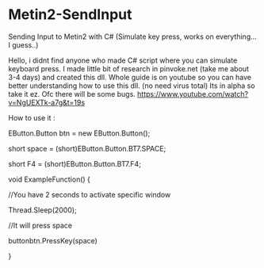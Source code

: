 # Metin2-SendInput
Sending Input to Metin2 with C# (Simulate key press, works on everything... I guess..)

Hello, i didnt find anyone who made C# script where you can simulate keyboard press. 
I made little bit of research in pinvoke.net (take me about 3-4 days) and created this dll.
Whole guide is on youtube so you can have better understanding how to use this dll. (no need virus total)
Its in alpha so take it ez. Ofc there will be some bugs. https://www.youtube.com/watch?v=NgUEXTk-a7g&t=19s

How to use it : 

EButton.Button btn = new EButton.Button();

short space = (short)EButton.Button.BT7.SPACE;

short F4 = (short)EButton.Button.BT7.F4;

void ExampleFunction()
{

//You have 2 seconds to activate specific window

Thread.Sleep(2000);

//It will press space 

buttonbtn.PressKey(space)

}

